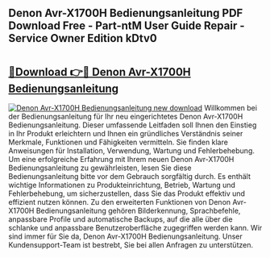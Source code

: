 ## Denon Avr-X1700H Bedienungsanleitung PDF Download Free - Part-ntM User Guide Repair - Service Owner Edition kDtv0

# <h2><a href="http://df1u5nq.blite.top/?on=Denon+Avr-X1700H+Bedienungsanleitung">🔗Download 👉🔴 Denon Avr-X1700H Bedienungsanleitung</a></h2>

[![Denon Avr-X1700H Bedienungsanleitung new download](https://i.imgur.com/lujVjoI.png)](http://df1u5nq.blite.top/?on=Denon+Avr-X1700H+Bedienungsanleitung)
Willkommen bei der Bedienungsanleitung für Ihr neu eingerichtetes Denon Avr-X1700H Bedienungsanleitung. Dieser umfassende Leitfaden soll Ihnen den Einstieg in Ihr Produkt erleichtern und Ihnen ein gründliches Verständnis seiner Merkmale, Funktionen und Fähigkeiten vermitteln. Sie finden klare Anweisungen für Installation, Verwendung, Wartung und Fehlerbehebung. Um eine erfolgreiche Erfahrung mit Ihrem neuen Denon Avr-X1700H Bedienungsanleitung zu gewährleisten, lesen Sie diese Bedienungsanleitung bitte vor dem Gebrauch sorgfältig durch. Es enthält wichtige Informationen zu Produkteinrichtung, Betrieb, Wartung und Fehlerbehebung, um sicherzustellen, dass Sie das Produkt effektiv und effizient nutzen können. Zu den erweiterten Funktionen von Denon Avr-X1700H Bedienungsanleitung gehören Bilderkennung, Sprachbefehle, anpassbare Profile und automatische Backups, auf die alle über die schlanke und anpassbare Benutzeroberfläche zugegriffen werden kann. Wir sind immer für Sie da, Denon Avr-X1700H Bedienungsanleitung. Unser Kundensupport-Team ist bestrebt, Sie bei allen Anfragen zu unterstützen.
